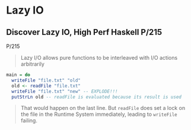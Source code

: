 # Lazy IO

## Discover Lazy IO, High Perf Haskell P/215

P/215

> Lazy I/O allows pure functions to be interleaved with I/O actions
> arbitrarily

```haskell
main = do
  writeFile "file.txt" "old"
  old <- readFile "file.txt"
  writeFile "file.txt" "new" -- EXPLODE!!!
  putStrLn old -- readFile is evaluated because its result is used
```

> That would happen on the last line. But `readFile` does set a lock
> on the file in the Runtime System immediately, leading to `writeFile`
> failing.
